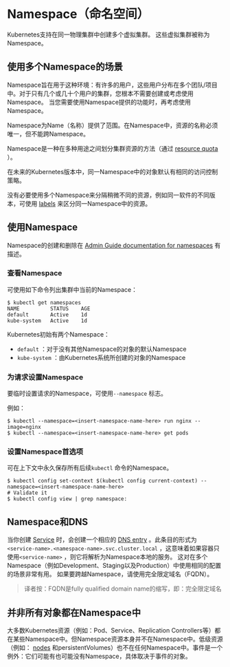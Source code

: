 # Namespace（命名空间）

Kubernetes支持在同一物理集群中创建多个虚拟集群。 这些虚拟集群被称为Namespace。





## 使用多个Namespace的场景

Namespace旨在用于这种环境：有许多的用户，这些用户分布在多个团队/项目中。对于只有几个或几十个用户的集群，您根本不需要创建或考虑使用Namespace。 当您需要使用Namespace提供的功能时，再考虑使用Namespace。

Namespace为Name（名称）提供了范围。在Namespace中，资源的名称必须唯一，但不能跨Namespace。

Namespace是一种在多种用途之间划分集群资源的方法（通过  [resource quota](https://kubernetes.io/docs/concepts/policy/resource-quotas/) ）。

在未来的Kubernetes版本中，同一Namespace中的对象默认有相同的访问控制策略。

没有必要使用多个Namespace来分隔稍微不同的资源，例如同一软件的不同版本，可使用  [labels](https://kubernetes.io/docs/user-guide/labels) 来区分同一Namespace中的资源。





## 使用Namespace

Namespace的创建和删除在 [Admin Guide documentation for namespaces](https://kubernetes.io/docs/admin/namespaces) 有描述。



### 查看Namespace

可使用如下命令列出集群中当前的Namespace：

```Shell
$ kubectl get namespaces
NAME          STATUS    AGE
default       Active    1d
kube-system   Active    1d
```

Kubernetes初始有两个Namespace：

- `default` ：对于没有其他Namespace的对象的默认Namespace
- `kube-system` ：由Kubernetes系统所创建的对象的Namespace



### 为请求设置Namespace

要临时设置请求的Namespace，可使用`--namespace` 标志。

例如：

```shell
$ kubectl --namespace=<insert-namespace-name-here> run nginx --image=nginx
$ kubectl --namespace=<insert-namespace-name-here> get pods
```



### 设置Namespace首选项

可在上下文中永久保存所有后续`kubectl` 命令的Namespace。

```shell
$ kubectl config set-context $(kubectl config current-context) --namespace=<insert-namespace-name-here>
# Validate it
$ kubectl config view | grep namespace:
```





## Namespace和DNS

当你创建 [Service](https://kubernetes.io/docs/user-guide/services) 时，会创建一个相应的 [DNS entry](https://kubernetes.io/docs/admin/dns) 。此条目的形式为`<service-name>.<namespace-name>.svc.cluster.local` ，这意味着如果容器只使用`<service-name>` ，则它将解析为Namespace本地的服务。 这对在多个Namespace（例如Development、Staging以及Production）中使用相同的配置的场景非常有用。 如果要跨越Namespace，请使用完全限定域名（FQDN）。

> 译者按：FQDN是fully qualified domain name的缩写，即：完全限定域名





## 并非所有对象都在Namespace中

大多数Kubernetes资源（例如：Pod、Service、Replication Controllers等）都在某些Namespace中。但Namespace资源本身并不在Namespace中。低级资源（例如： [nodes](https://kubernetes.io/docs/admin/node) 和persistentVolumes）也不在任何Namespace中。事件是一个例外：它们可能有也可能没有Namespace，具体取决于事件的对象。


